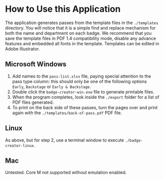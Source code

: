 # How to Use this Application

The application generates passes from the template files in the `./templates` directory. You will notice that it is a simple find and replace mechanism for both the name and department on each badge. We recommend that you save the template files in PDF 1.4 compatibility mode, disable any advance features and embedded all fonts in the template. Templates can be edited in Adobe Illustrator.

## Microsoft Windows

1. Add names to the `pass-list.xlsx` file, paying special attention to the pass type column: this should only be one of the following options `Early`, `Backstage` or `Early & Backstage`.
2. Double click the `badge-creator-win.exe` file to generate printable files.
3. When the program completes, look inside the `./export` folder for a list of PDF files generated.
4. To print on the back side of these passes, turn the pages over and print again with the `./templates/back-of-pass.pdf` PDF file.

## Linux

As above, but for step 2, use a terminal window to execute `./badge-creator-linux`.

## Mac

Untested. Core M not supported without emulation enabled.
